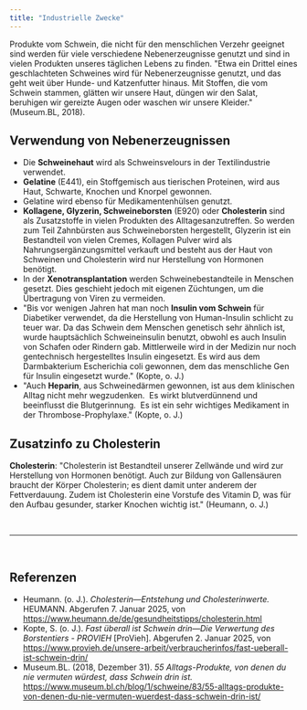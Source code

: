 ```yaml
---
title: "Industrielle Zwecke"
---
```



Produkte vom Schwein, die nicht für den menschlichen Verzehr geeignet sind werden für viele verschiedene Nebenerzeugnisse genutzt und sind in vielen Produkten unseres täglichen Lebens zu finden. 
"Etwa ein Drittel eines geschlachteten Schweines wird für Nebenerzeugnisse genutzt, und das geht weit über Hunde- und Katzenfutter hinaus.
Mit Stoffen, die vom Schwein stammen, glätten wir unsere Haut, düngen wir den Salat, beruhigen wir gereizte Augen oder waschen wir unsere Kleider." (Museum.BL, 2018).

## Verwendung von Nebenerzeugnissen

- Die **Schweinehaut** wird als Schweinsvelours in der Textilindustrie verwendet.
- **Gelatine** (E441), ein Stoffgemisch aus tierischen Proteinen, wird aus Haut, Schwarte, Knochen und Knorpel gewonnen.
- Gelatine wird ebenso für Medikamentenhülsen genutzt.
- **Kollagene, Glyzerin, Schweineborsten** (E920) oder **Cholesterin** sind als Zusatzstoffe in vielen Produkten des Alltagesanzutreffen. So werden zum Teil Zahnbürsten aus Schweineborsten hergestellt, Glyzerin ist ein Bestandteil von vielen Cremes, Kollagen Pulver wird als Nahrungsergänzungsmittel verkauft und besteht aus der Haut von Schweinen und Cholesterin wird nur Herstellung von Hormonen benötigt. 
- In der **Xenotransplantation** werden Schweinebestandteile in Menschen gesetzt. Dies geschieht jedoch mit eigenen Züchtungen, um die Übertragung von Viren zu vermeiden.
- "Bis vor wenigen Jahren hat man noch **Insulin vom Schwein** für Diabetiker verwendet, da die Herstellung von Human-Insulin schlicht zu teuer war. Da das Schwein dem Menschen genetisch sehr ähnlich ist, wurde hauptsächlich Schweineinsulin benutzt, obwohl es auch Insulin von Schafen oder Rindern gab. Mittlerweile wird in der Medizin nur noch gentechnisch hergestelltes Insulin eingesetzt. Es wird aus dem Darmbakterium Escherichia coli gewonnen, dem das menschliche Gen für Insulin eingesetzt wurde." (Kopte, o. J.) 
- "Auch **Heparin**, aus Schweinedärmen gewonnen, ist aus dem klinischen Alltag nicht mehr wegzudenken.  Es wirkt blutverdünnend und beeinflusst die Blutgerinnung.  Es ist ein sehr wichtiges Medikament in der Thrombose-Prophylaxe." (Kopte, o. J.)

## Zusatzinfo zu Cholesterin
**Cholesterin**: "Cholesterin ist Bestandteil unserer Zellwände und wird zur Herstellung von Hormonen benötigt. Auch zur Bildung von Gallensäuren braucht der Körper Cholesterin; es dient damit unter anderem der Fettverdauung. Zudem ist Cholesterin eine Vorstufe des Vitamin D, was für den Aufbau gesunder, starker Knochen wichtig ist." (Heumann, o. J.)

<br>

---

<br> 

## Referenzen
- Heumann. (o. J.). *Cholesterin—Entstehung und Cholesterinwerte.* HEUMANN. Abgerufen 7. Januar 2025, von <https://www.heumann.de/de/gesundheitstipps/cholesterin.html>
- Kopte, S. (o. J.). *Fast überall ist Schwein drin—Die Verwertung des Borstentiers - PROVIEH* [ProVieh]. Abgerufen 2. Januar 2025, von <https://www.provieh.de/unsere-arbeit/verbraucherinfos/fast-ueberall-ist-schwein-drin/> 
- Museum.BL. (2018, Dezember 31). *55 Alltags-Produkte, von denen du nie vermuten würdest, dass Schwein drin ist.* <https://www.museum.bl.ch/blog/1/schweine/83/55-alltags-produkte-von-denen-du-nie-vermuten-wuerdest-dass-schwein-drin-ist/>

